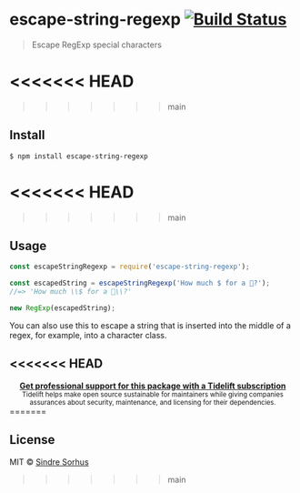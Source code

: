 # escape-string-regexp [![Build Status](https://travis-ci.org/sindresorhus/escape-string-regexp.svg?branch=master)](https://travis-ci.org/sindresorhus/escape-string-regexp)

> Escape RegExp special characters

<<<<<<< HEAD
=======

>>>>>>> main
## Install

```
$ npm install escape-string-regexp
```

<<<<<<< HEAD
=======

>>>>>>> main
## Usage

```js
const escapeStringRegexp = require('escape-string-regexp');

const escapedString = escapeStringRegexp('How much $ for a 🦄?');
//=> 'How much \\$ for a 🦄\\?'

new RegExp(escapedString);
```

You can also use this to escape a string that is inserted into the middle of a regex, for example, into a character class.

<<<<<<< HEAD
---

<div align="center">
	<b>
		<a href="https://tidelift.com/subscription/pkg/npm-escape-string-regexp?utm_source=npm-escape-string-regexp&utm_medium=referral&utm_campaign=readme">Get professional support for this package with a Tidelift subscription</a>
	</b>
	<br>
	<sub>
		Tidelift helps make open source sustainable for maintainers while giving companies<br>assurances about security, maintenance, and licensing for their dependencies.
	</sub>
</div>
=======

## License

MIT © [Sindre Sorhus](https://sindresorhus.com)
>>>>>>> main

